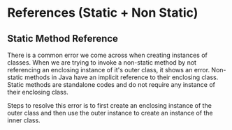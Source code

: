 # References (Static + Non Static)

## Static Method Reference

There is a common error we come across when creating instances of classes. When we are trying to invoke a non-static method by not referencing an enclosing instance of it's outer class, it shows an error. Non-static methods in Java have an implicit reference to their enclosing class. Static methods are standalone codes and do not require any instance of their enclosing class. 

Steps to resolve this error is to first create an enclosing instance of the outer class and then use the outer instance to create an instance of the inner class. 

